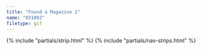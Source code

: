 ```yaml
---
title: "Found a Magazine 1"
name: "031002"
filetype: gif
---
```


{% include "partials/strip.html" %}
{% include "partials/nav-strips.html" %}